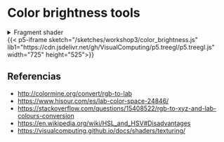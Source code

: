 # Color brightness tools

<style>
    iframe{
        margin: 20px auto;
        display: table;
    }
</style>

<details>
<summary>
Fragment shader
</summary>

```JavaScript:/sketches/workshop3/color_brightness.frag

precision mediump float;

uniform int grey_scale;
uniform sampler2D texture;

// interpolated texcoord (same name and type as in vertex shader)
varying vec2 texcoords2;

float luma(vec3 texel) {
  return 0.299 * texel.r + 0.587 * texel.g + 0.114 * texel.b;
}

float hsl(vec3 texel) {
  return ( max(max(texel.r,texel.g), texel.b) + min(min(texel.r,texel.g), texel.b)) / 2.0;
}

float hsv(vec3 texel) {
  return max(max(texel.r,texel.g), texel.b);
}

float average(vec3 texel) {
  return (texel.r + texel.g + texel.b) / 3.0;
}

float f(float t){
  if(t > pow(6.0/29.0,3.0)){
    return pow(t, 1.0/3.0);
  }
  return (t/(3.0 * pow(6.0/29.0, 2.0)))+(4.0/29.0);
}

vec3 cielab(vec3 XYZ) {
  float Xn = 96.6797;
  float Yn = 100.0;
  float Zn = 108.883;

  float L = (116.0 * f(XYZ.y / Yn) - 16.0) / 100.0;
  float a = (500.0 * (f(XYZ.x / Xn) - f(XYZ.y / Yn))) / 100.0;
  float b = (200.0 * (f(XYZ.y / Yn) - f(XYZ.z / Zn))) / 100.0;
  return vec3(L,a,b);
}

vec3 xyz(vec3 texel){
  texel.r = texel.r > 0.04045 ? pow(( ( texel.r + 0.055 ) / 1.055 ), 2.4) * 100.0 : texel.r / 12.92 * 100.0;
  texel.g = texel.g > 0.04045 ? pow(( ( texel.g + 0.055 ) / 1.055 ), 2.4) * 100.0 : texel.g / 12.92 * 100.0;
  texel.b = texel.b > 0.04045 ? pow(( ( texel.b + 0.055 ) / 1.055 ), 2.4) * 100.0 : texel.b / 12.92 * 100.0;
  float X = texel.r * 0.4124 + texel.g * 0.3576 + texel.b * 0.1805;
  float Y = texel.r * 0.2126 + texel.g * 0.7152 + texel.b * 0.0722;
  float Z = texel.r * 0.0193 + texel.g * 0.1192 + texel.b * 0.9505;
  return vec3(X,Y,Z);
}

void main() {
  // texture2D(texture, texcoords2) samples texture at texcoords2 
  // and returns the normalized texel color
  vec4 texel = texture2D(texture, texcoords2);
  if(grey_scale == 3) {
    gl_FragColor =   vec4((vec3(luma(texel.rgb))), 1.0);
  }else if(grey_scale == 6) {
    gl_FragColor = vec4((vec3(hsl(texel.rgb))), 1.0);
  }else if(grey_scale == 5) {
    gl_FragColor = vec4((vec3(hsv(texel.rgb))), 1.0);
  }else if(grey_scale == 4) {
    gl_FragColor = vec4((vec3(average(texel.rgb))), 1.0);
  }else if(grey_scale == 2) {
    gl_FragColor = vec4(vec3(cielab(xyz(texel.rgb)).x), 1.0);
  }else{
    gl_FragColor = texel;
  }
  
}

```

</details>

<div>
{{< p5-iframe sketch="/sketches/workshop3/color_brightness.js" lib1="https://cdn.jsdelivr.net/gh/VisualComputing/p5.treegl/p5.treegl.js" width="725" height="525">}}
</div>

## Referencias

- http://colormine.org/convert/rgb-to-lab
- https://www.hisour.com/es/lab-color-space-24846/
- https://stackoverflow.com/questions/15408522/rgb-to-xyz-and-lab-colours-conversion
- https://en.wikipedia.org/wiki/HSL_and_HSV#Disadvantages
- https://visualcomputing.github.io/docs/shaders/texturing/